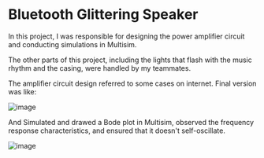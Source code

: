 # Bluetooth Glittering Speaker

In this project, I was responsible for designing the power amplifier circuit and conducting simulations in Multisim.

The other parts of this project, including the lights that flash with the music rhythm and the casing, were handled by my teammates.

The amplifier circuit design referred to some cases on internet. Final version was like:

![image](https://github.com/anOrangeCat1/projects_sustech/assets/99580008/2978df95-a5eb-4b64-87e2-ccd2e62d4524)

And Simulated and drawed a Bode plot in Multisim, observed the frequency response characteristics, and ensured that it doesn't self-oscillate.

![image](https://github.com/anOrangeCat1/projects_sustech/assets/99580008/223a2672-e0a8-4f23-997a-120086fa9c7e)
